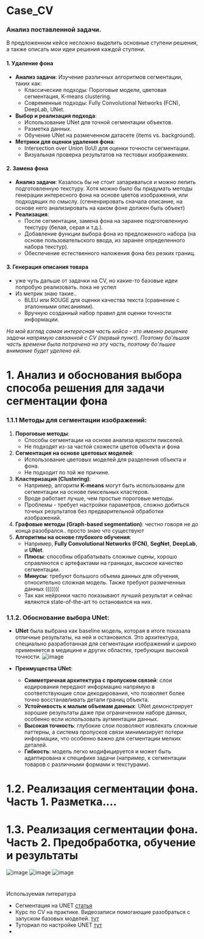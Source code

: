 # Case_CV

### Анализ поставленной задачи.
В предложенном кейсе несложно выделить основные ступени решения, а также описать мои идеи решения каждой ступени.
#### 1. **Удаление фона**
   - **Анализ задачи**: Изучение различных алгоритмов сегментации, таких как:
     - Классические подходы: Пороговые модели, цветовая сегментация, K-means clustering.
     - Современные подходы: Fully Convolutional Networks (FCN), DeepLab, UNet.
   - **Выбор и реализация подхода**: 
     - Использование UNet для точной сегментации объектов.
     - Разметка данных.
     - Обучение UNet на размеченном датасете (items vs. background).
   - **Метрики для оценки удаления фона**:
     - Intersection over Union (IoU) для оценки точности сегментации.
     - Визуальная проверка результатов на тестовых изображениях.

#### 2. **Замена фона**
   - **Анализ задачи**: Казалось бы не стоит запариваться и можно лепить подготовленную текстуру. Хотя можно было бы придумать методы генерации интересного фона на основе цветов изображения, или подходящих по смыслу. (сгененрировать сначала описание, на основе него анализировать на каком фоне должен быть объект)
   - **Реализация**:
     - После сегментации, замена фона на заранее подготовленную текстуру (белая, серая и т.д.).
     - Добавление функции выбора фона из предложенного набора (на основе пользовательского ввода, из заранее определенного набора текстур).
     - Обеспечение естественного наложения фона без резких границ.

#### 3. **Генерация описания товара**
  - уже чуть дальше от задачки на CV, но какие-то базовые идеи попробую реализовать. пока не успел
   - Из метрик знаю такие.. 
     - BLEU или ROUGE для оценки качества текста (сравнение с эталонными описаниями).
     - Вручную созданный набор правил для оценки точности информации.

_На мой взгляд самая интересная часть кейса - это именно решение задачи напрямую связанной с CV (первый пункт). Поэтому бо'льшая часть времени была потрачена на эту часть, поэтому бо'льшее внимание будет уделено ей._

# 1. Анализ и обоснования выбора способа решения для задачи сегментации фона

### 1.1.1 **Методы для сегментации изображений**:
1. **Пороговые методы**:
   - Способы сегментации на основе анализа яркости пикселей.
   - Не подходят из-за частой схожести цветов объекта и фона
2. **Сегментация на основе цветовых моделей**:
   - Использование цветовых моделей для разделения объекта и фона.
   - Не подходит по той же причине.
3. **Кластеризация (Clustering)**:
   - Например, алгоритм **K-means** могут быть использованы для сегментации на основе пиксельных кластеров.
   - Вроде работает лучше, чем простые пороговые методы.
   - Проблемы - требует настройки параметров, сложно добиться точных результатов без предварительной обработки изображений.
4. **Графовые методы (Graph-based segmentation)**: честно говоря не до конца разобрался.. просто знаю что существуют
5. **Алгоритмы на основе глубокого обучения**:
   - Например, **Fully Convolutional Networks (FCN)**, **SegNet**, **DeepLab**, и **UNet**. 
   - **Плюсы**: способны обрабатывать сложные сцены, хорошо справляются с артефактами на границах, высокое качество сегментации.
   - **Минусы**: требуют большого объема данных для обучения, относительно сложная модель. Также требуют размеченных данных (((((((
   - Так как нейронки часто показывают лучший результат и сейчас являются state-of-the-art то остановился на них.

### 1.1.2. **Обоснование выбора UNet**:
- **UNet** была выбрана как baseline модель, которая в итоге показала отличные результаты, на ней и остановился. Это архитектура, специально разработанная для сегментации изображений и широко применяется в медицине и других областях, требующих высокой точности.
![image](https://github.com/user-attachments/assets/da4b51db-6077-4310-86e4-0d2cbd71a9c3)

- **Преимущества UNet**:
  - **Симметричная архитектура с пропуском связей**: слои кодирования передают информацию напрямую в соответствующие слои декодирования, что позволяет более точно восстанавливать детали границ объекта.
  - **Устойчивость к малым объемам данных**: UNet демонстрирует хорошие результаты даже при ограниченном наборе данных, особенно если использовать аугментации данных.
  - **Высокая точность**: глубокие слои позволяют извлекать сложные паттерны, а система пропусков связи минимизирует потери информации, что особенно важно для сегментации мелких деталей.
  - **Гибкость**: модель легко модифицируется и может быть адаптирована к специфике задачи (например, к сегментации товаров с различными формами и текстурами).

# 1.2. Реализация сегментации фона. Часть 1. Разметка....
# 1.3. Реализация сегментации фона. Часть 2. Предобработка, обучение и результаты
![image](https://github.com/user-attachments/assets/0aaeb4d2-8db8-45ab-838c-cc72dced3832)
![image](https://github.com/user-attachments/assets/45af2ff0-f305-4e0f-97fc-f3fffbd20ed7)
![image](https://github.com/user-attachments/assets/c30fe922-96c7-4cb1-9b78-1d032baa29c0)

# 


Используемая литература
  - Сегментация на UNET [статья](https://habr.com/ru/articles/746842/)
  - Курс по CV на практике. Видеозаписи помогающие разобраться с запуском базовых моделей. [тут](https://youtube.com/playlist?list=PLou0mfoS85QWscWhcdf7Zl00poc0q7s8c&si=LIPAzgiN7pfLGhC7)
  - Туториал по настройке UNET [тут](https://youtu.be/zpyzBR3MuT0?si=HsGnA2_TD_eUAXhF)
  - 
